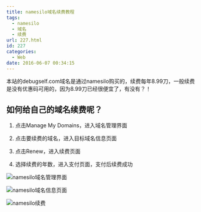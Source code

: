 ```yaml
---
title: namesilo域名续费教程
tags:
  - namesilo
  - 域名
  - 续费
url: 227.html
id: 227
categories:
  - Web
date: 2016-06-07 00:34:15
---
```


本站的debugself.com域名是通过namesilo购买的，续费每年8.99刀，一般续费是没有优惠码可用的，因为8.99刀已经很便宜了，有没有？！

如何给自己的域名续费呢？
------------

1.  点击Manage My Domains，进入域名管理界面
    
2.  点击要续费的域名，进入目标域名信息页面
    
3.  点击Renew，进入续费页面
    
4.  选择续费的年数，进入支付页面，支付后续费成功
    

![namesilo域名管理界面](/images/wp/1528302320108882.png "1528302320108882.png")

![namesilo域名信息页面](/images/wp/1528302388138703.png "1528302388138703.png")

![namesilo续费](/images/wp/1528302409100194.png "1528302409100194.png")